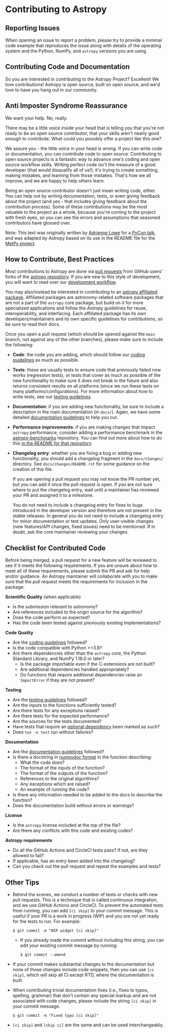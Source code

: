 # Contributing to Astropy

## Reporting Issues

When opening an issue to report a problem, please try to provide a minimal code
example that reproduces the issue along with details of the operating
system and the Python, NumPy, and `astropy` versions you are using.

## Contributing Code and Documentation

So you are interested in contributing to the Astropy Project? Excellent!
We love contributions! Astropy is open source, built on open source, and
we'd love to have you hang out in our community.

## Anti Imposter Syndrome Reassurance

We want your help. No, really.

There may be a little voice inside your head that is telling you that you're not
ready to be an open source contributor; that your skills aren't nearly good
enough to contribute. What could you possibly offer a project like this one?

We assure you - the little voice in your head is wrong. If you can write code or
documentation, you can contribute code to open source.
Contributing to open source projects is a fantastic way to advance one's coding
and open source workflow skills. Writing perfect code isn't the measure of a good
developer (that would disqualify all of us!); it's trying to create something,
making mistakes, and learning from those mistakes. That's how we all improve,
and we are happy to help others learn.

Being an open source contributor doesn't just mean writing code, either. You can
help out by writing documentation, tests, or even giving feedback about the
project (and yes - that includes giving feedback about the contribution
process). Some of these contributions may be the most valuable to the project as
a whole, because you're coming to the project with fresh eyes, so you can see
the errors and assumptions that seasoned contributors have glossed over.

Note: This text was originally written by
[Adrienne Lowe](https://github.com/adriennefriend) for a
[PyCon talk](https://www.youtube.com/watch?v=6Uj746j9Heo), and was adapted by
Astropy based on its use in the README file for the
[MetPy project](https://github.com/Unidata/MetPy).

## How to Contribute, Best Practices

Most contributions to Astropy are done via [pull
requests](https://help.github.com/en/github/collaborating-with-issues-and-pull-requests/about-pull-requests)
from GitHub users' forks of the [astropy
repository](https://github.com/astropy/astropy). If you are new to this
style of development, you will want to read over our [development
workflow](https://docs.astropy.org/en/latest/development/workflow/development_workflow.html).

You may also/instead be interested in contributing to an
[astropy affiliated package](https://www.astropy.org/affiliated/).
Affiliated packages are astronomy-related software packages that are not a part
of the `astropy` core package, but build on it for more specialized applications
and follow the Astropy guidelines for reuse, interoperability, and interfacing.
Each affiliated package has its own developers/maintainers and its own specific
guidelines for contributions, so be sure to read their docs.

Once you open a pull request (which should be opened against the `main`
branch, not against any of the other branches), please make sure to
include the following:

- **Code**: the code you are adding, which should follow
  our [coding guidelines](https://docs.astropy.org/en/latest/development/codeguide.html) as much as possible.

- **Tests**: these are usually tests to ensure code that previously
  failed now works (regression tests), or tests that cover as much as possible
  of the new functionality to make sure it does not break in the future and
  also returns consistent results on all platforms (since we run these tests on
  many platforms/configurations). For more information about how to write
  tests, see our [testing guidelines](https://docs.astropy.org/en/latest/development/testguide.html).

- **Documentation**: if you are adding new functionality, be sure to include a
  description in the main documentation (in `docs/`). Again, we have some
  detailed [documentation guidelines](https://docs.astropy.org/en/latest/development/docguide.html) to help you out.

- **Performance improvements**: if you are making changes that impact `astropy`
  performance, consider adding a performance benchmark in the
  [astropy-benchmarks](https://github.com/astropy/astropy-benchmarks)
  repository. You can find out more about how to do this
  [in the README for that repository](https://github.com/astropy/astropy-benchmarks#contributing-benchmarks).

- **Changelog entry**: whether you are fixing a bug or adding new
  functionality, you should add a changelog fragment in the `docs/changes/`
  directory. See `docs/changes/README.rst` for some guidance on the creation
  of this file.

  If you are opening a pull request you may not know
  the PR number yet, but you can add it once the pull request is open. If you
  are not sure where to put the changelog entry, wait until a maintainer
  has reviewed your PR and assigned it to a milestone.

  You do not need to include a changelog entry for fixes to bugs introduced in
  the developer version and therefore are not present in the stable releases. In
  general you do not need to include a changelog entry for minor documentation
  or test updates. Only user-visible changes (new features/API changes, fixed
  issues) need to be mentioned. If in doubt, ask the core maintainer reviewing
  your changes.

## Checklist for Contributed Code

Before being merged, a pull request for a new feature will be reviewed to see if
it meets the following requirements. If you are unsure about how to meet all of these
requirements, please submit the PR and ask for help and/or guidance. An Astropy
maintainer will collaborate with you to make sure that the pull request meets the
requirements for inclusion in the package:

**Scientific Quality** (when applicable)

- Is the submission relevant to astronomy?
- Are references included to the origin source for the algorithm?
- Does the code perform as expected?
- Has the code been tested against previously existing implementations?

**Code Quality**

- Are the [coding guidelines](https://docs.astropy.org/en/latest/development/codeguide.html) followed?
- Is the code compatible with Python >=3.8?
- Are there dependencies other than the `astropy` core, the Python Standard
  Library, and NumPy 1.18.0 or later?
  - Is the package importable even if the C-extensions are not built?
  - Are additional dependencies handled appropriately?
  - Do functions that require additional dependencies raise an `ImportError`
    if they are not present?

**Testing**

- Are the [testing guidelines](https://docs.astropy.org/en/latest/development/testguide.html) followed?
- Are the inputs to the functions sufficiently tested?
- Are there tests for any exceptions raised?
- Are there tests for the expected performance?
- Are the sources for the tests documented?
- Have tests that require an [optional dependency](https://docs.astropy.org/en/latest/development/testguide.html#tests-requiring-optional-dependencies)
  been marked as such?
- Does `tox -e test` run without failures?

**Documentation**

- Are the [documentation guidelines](https://docs.astropy.org/en/latest/development/docguide.html) followed?
- Is there a docstring in [numpydoc format](https://numpydoc.readthedocs.io/en/latest/format.html) in the function describing:
  - What the code does?
  - The format of the inputs of the function?
  - The format of the outputs of the function?
  - References to the original algorithms?
  - Any exceptions which are raised?
  - An example of running the code?
- Is there any information needed to be added to the docs to describe the
  function?
- Does the documentation build without errors or warnings?

**License**

- Is the `astropy` license included at the top of the file?
- Are there any conflicts with this code and existing codes?

**Astropy requirements**

- Do all the GitHub Actions and CircleCI tests pass? If not, are they allowed to fail?
- If applicable, has an entry been added into the changelog?
- Can you check out the pull request and repeat the examples and tests?

## Other Tips

- Behind the scenes, we conduct a number of tests or checks with new pull requests.
  This is a technique that is called continuous integration, and we use GitHub Actions
  and CircleCI. To prevent the automated tests from running, you can add `[ci skip]`
  to your commit message. This is useful if your PR is a work in progress (WIP) and
  you are not yet ready for the tests to run. For example:

      $ git commit -m "WIP widget [ci skip]"

  - If you already made the commit without including this string, you can edit
    your existing commit message by running:

        $ git commit --amend

- If your commit makes substantial changes to the documentation but none of
  those changes include code snippets, then you can use `[ci skip]`,
  which will skip all CI except RTD, where the documentation is built.

- When contributing trivial documentation fixes (i.e., fixes to typos, spelling,
  grammar) that don't contain any special markup and are not associated with
  code changes, please include the string `[ci skip]` in your commit
  message.

      $ git commit -m "Fixed typo [ci skip]"

- `[ci skip]` and `[skip ci]` are the same and can be used interchangeably.
